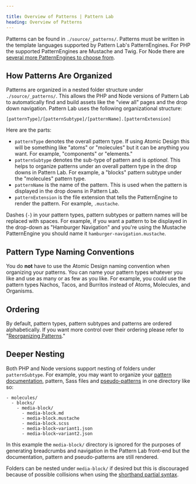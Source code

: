 ```yaml
---

title: Overview of Patterns | Pattern Lab
heading: Overview of Patterns
---
```


Patterns can be found in `./source/_patterns/`. Patterns must be written in the template languages supported by Pattern Lab's PatternEngines. For PHP the supported PatternEngines are Mustache and Twig. For Node there are [several more PatternEngines to choose from](/docs/advanced-template-language-and-pattern-engines.html).

## How Patterns Are Organized

Patterns are organized in a nested folder structure under `./source/_patterns/`. This allows the PHP and Node versions of Pattern Lab to automatically find and build assets like the "view all" pages and the drop down navigation. Pattern Lab uses the following organizational structure:

    [patternType]/[patternSubtype]/[patternName].[patternExtension]

Here are the parts:

* `patternType` denotes the overall pattern type. If using Atomic Design this will be something like "atoms" or "molecules" but it can be anything you want. For example, "components" or "elements."
* `patternSubtype` denotes the sub-type of pattern and is _optional_. This helps to organize patterns under an overall pattern type in the drop downs in Pattern Lab. For example, a "blocks" pattern subtype under the "molecules" pattern type.
* `patternName` is the name of the pattern. This is used when the pattern is displayed in the drop downs in Pattern Lab.
* `patternExtension` is the file extension that tells the PatternEngine to render the pattern. For example, `.mustache`.

Dashes (`-`) in your pattern types, pattern subtypes or pattern names will be replaced with spaces. For example, if you want a pattern to be displayed in the drop-down as "Hamburger Navigation" and you're using the Mustache PatternEngine you should name it `hamburger-navigation.mustache`.

## Pattern Type Naming Conventions

You do **not** have to use the Atomic Design naming convention when organizing your patterns. You can name your pattern types whatever you like and use as many or as few as you like. For example, you could use the pattern types Nachos, Tacos, and Burritos instead of Atoms, Molecules, and Organisms.

## Ordering

By default, pattern types, pattern subtypes and patterns are ordered alphabetically. If you want more control over their ordering please refer to "[Reorganizing Patterns](/docs/pattern-reorganizing.html)."

## Deeper Nesting

Both PHP and Node versions support nesting of folders under `patternSubtype`. For example, you may want to organize your [pattern documentation](/docs/pattern-documenting.html), pattern, Sass files and [pseudo-patterns](/docs/pattern-pseudo-patterns.html) in one directory like so:

    - molecules/
      - blocks/
        - media-block/
          - media-block.md
          - media-block.mustache
          - media-block.scss
          - media-block~variant1.json
          - media-block~variant2.json

In this example the `media-block/` directory is ignored for the purposes of generating breadcrumbs and navigation in the Pattern Lab front-end but the documentation, pattern and pseudo-patterns are still rendered.

Folders can be nested under `media-block/` if desired but this is discouraged because of possible collisions when using the [shorthand partial syntax](http://patternlab.io/docs/pattern-including.html).
